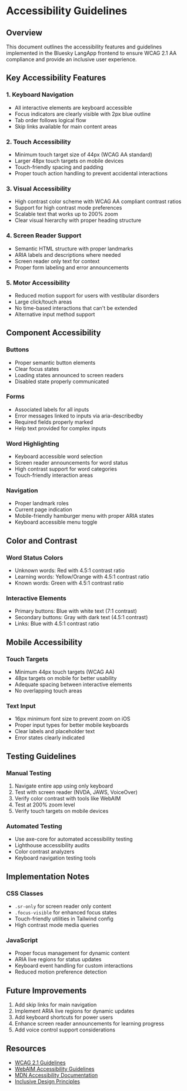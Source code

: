 # Accessibility Guidelines

## Overview

This document outlines the accessibility features and guidelines implemented in the Bluesky LangApp frontend to ensure WCAG 2.1 AA compliance and provide an inclusive user experience.

## Key Accessibility Features

### 1. Keyboard Navigation
- All interactive elements are keyboard accessible
- Focus indicators are clearly visible with 2px blue outline
- Tab order follows logical flow
- Skip links available for main content areas

### 2. Touch Accessibility
- Minimum touch target size of 44px (WCAG AA standard)
- Larger 48px touch targets on mobile devices
- Touch-friendly spacing and padding
- Proper touch action handling to prevent accidental interactions

### 3. Visual Accessibility
- High contrast color scheme with WCAG AA compliant contrast ratios
- Support for high contrast mode preferences
- Scalable text that works up to 200% zoom
- Clear visual hierarchy with proper heading structure

### 4. Screen Reader Support
- Semantic HTML structure with proper landmarks
- ARIA labels and descriptions where needed
- Screen reader only text for context
- Proper form labeling and error announcements

### 5. Motor Accessibility
- Reduced motion support for users with vestibular disorders
- Large click/touch areas
- No time-based interactions that can't be extended
- Alternative input method support

## Component Accessibility

### Buttons
- Proper semantic button elements
- Clear focus states
- Loading states announced to screen readers
- Disabled state properly communicated

### Forms
- Associated labels for all inputs
- Error messages linked to inputs via aria-describedby
- Required fields properly marked
- Help text provided for complex inputs

### Word Highlighting
- Keyboard accessible word selection
- Screen reader announcements for word status
- High contrast support for word categories
- Touch-friendly interaction areas

### Navigation
- Proper landmark roles
- Current page indication
- Mobile-friendly hamburger menu with proper ARIA states
- Keyboard accessible menu toggle

## Color and Contrast

### Word Status Colors
- Unknown words: Red with 4.5:1 contrast ratio
- Learning words: Yellow/Orange with 4.5:1 contrast ratio  
- Known words: Green with 4.5:1 contrast ratio

### Interactive Elements
- Primary buttons: Blue with white text (7:1 contrast)
- Secondary buttons: Gray with dark text (4.5:1 contrast)
- Links: Blue with 4.5:1 contrast ratio

## Mobile Accessibility

### Touch Targets
- Minimum 44px touch targets (WCAG AA)
- 48px targets on mobile for better usability
- Adequate spacing between interactive elements
- No overlapping touch areas

### Text Input
- 16px minimum font size to prevent zoom on iOS
- Proper input types for better mobile keyboards
- Clear labels and placeholder text
- Error states clearly indicated

## Testing Guidelines

### Manual Testing
1. Navigate entire app using only keyboard
2. Test with screen reader (NVDA, JAWS, VoiceOver)
3. Verify color contrast with tools like WebAIM
4. Test at 200% zoom level
5. Verify touch targets on mobile devices

### Automated Testing
- Use axe-core for automated accessibility testing
- Lighthouse accessibility audits
- Color contrast analyzers
- Keyboard navigation testing tools

## Implementation Notes

### CSS Classes
- `.sr-only` for screen reader only content
- `.focus-visible` for enhanced focus states
- Touch-friendly utilities in Tailwind config
- High contrast mode media queries

### JavaScript
- Proper focus management for dynamic content
- ARIA live regions for status updates
- Keyboard event handling for custom interactions
- Reduced motion preference detection

## Future Improvements

1. Add skip links for main navigation
2. Implement ARIA live regions for dynamic updates
3. Add keyboard shortcuts for power users
4. Enhance screen reader announcements for learning progress
5. Add voice control support considerations

## Resources

- [WCAG 2.1 Guidelines](https://www.w3.org/WAI/WCAG21/quickref/)
- [WebAIM Accessibility Guidelines](https://webaim.org/)
- [MDN Accessibility Documentation](https://developer.mozilla.org/en-US/docs/Web/Accessibility)
- [Inclusive Design Principles](https://inclusivedesignprinciples.org/)